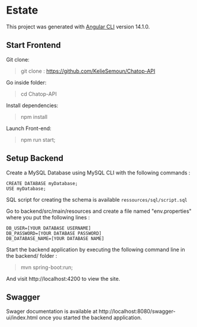 # Estate

This project was generated with [Angular CLI](https://github.com/angular/angular-cli) version 14.1.0.

## Start Frontend

Git clone:

> git clone : https://github.com/KelieSemoun/Chatop-API

Go inside folder:

> cd Chatop-API

Install dependencies:

> npm install

Launch Front-end:

> npm run start;

## Setup Backend

Create a MySQL Database using MySQL CLI with the following commands :
```
CREATE DATABASE myDatabase;
USE myDatabase;
```
SQL script for creating the schema is available `ressources/sql/script.sql`

Go to backend/src/main/resources and create a file named "env.properties" where you put the following lines :
```
DB_USER=[YOUR DATABASE USERNAME]
DB_PASSWORD=[YOUR DATABASE PASSWORD]
DB_DATABASE_NAME=[YOUR DATABASE NAME]
```
Start the backend application by executing the following command line in the backend/ folder :

> mvn spring-boot:run;

And visit http://localhost:4200 to view the site.

## Swagger

Swager documentation is available at http://localhost:8080/swagger-ui/index.html once you started the backend application.
